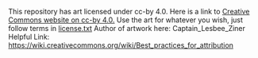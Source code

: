 This repository has art licensed under cc-by 4.0. Here is a link to [Creative Commons website on cc-by 4.0.](https://creativecommons.org/licenses/by/4.0/)
Use the art for whatever you wish, just follow terms in [license.txt](https://github.com/Beta-Cygni-A/assets/blob/main/LICENSE.txt) 
Author of artwork here: Captain_Lesbee_Ziner
Helpful Link: https://wiki.creativecommons.org/wiki/Best_practices_for_attribution